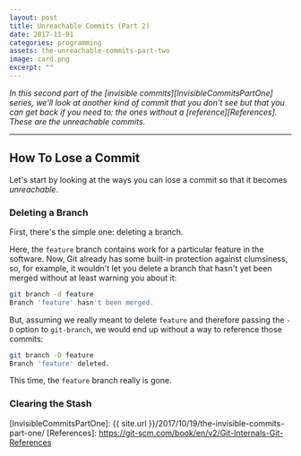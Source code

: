 ```yaml
---
layout: post
title: Unreachable Commits (Part 2)
date: 2017-11-01
categories: programming
assets: the-unreachable-commits-part-two
image: card.png
excerpt: ""
---
```


_In this second part of the [invisible commits][InvisibleCommitsPartOne] series, we'll look at another kind of commit that you don't see but that you can get back if you need to: the ones without a [reference][References]. These are the unreachable commits._

---

## How To Lose a Commit

Let's start by looking at the ways you can lose a commit so that it becomes _unreachable_.

### Deleting a Branch

First, there's the simple one: deleting a branch.

Here, the `feature` branch contains work for a particular feature in the software. Now, Git already has some built-in protection against clumsiness, so, for example, it wouldn't let you delete a branch that hasn't yet been merged without at least warning you about it:

```sh
git branch -d feature
Branch 'feature' hasn't been merged.
```

But, assuming we really meant to delete `feature` and therefore passing the `-D` option to `git-branch`, we would end up without a way to reference those commits:

```sh
git branch -D feature
Branch 'feature' deleted.
```
This time, the `feature` branch really is gone.

### Clearing the Stash

[InvisibleCommitsPartOne]: {{ site.url }}/2017/10/19/the-invisible-commits-part-one/
[References]: https://git-scm.com/book/en/v2/Git-Internals-Git-References
